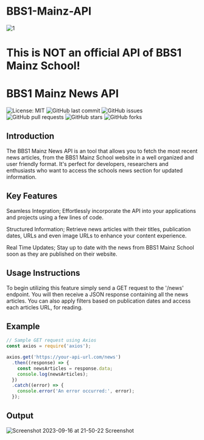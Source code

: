 # BBS1-Mainz-API

![1](https://github.com/as-squirrel/BBS1-Mainz-API/assets/114065413/99d8fada-5c11-4573-9301-21eeb24175a3)


# This is NOT an official API of BBS1 Mainz School!


# BBS1 Mainz News API

![License: MIT](https://img.shields.io/badge/License-MIT-blue.svg)
![GitHub last commit](https://img.shields.io/github/last-commit/as-squirrel/BBS1-Mainz-API)
![GitHub issues](https://img.shields.io/github/issues/as-squirrel/BBS1-Mainz-API)
![GitHub pull requests](https://img.shields.io/github/issues-pr/as-squirrel/BBS1-Mainz-API)
![GitHub stars](https://img.shields.io/github/stars/as-squirrel/BBS1-Mainz-API)
![GitHub forks](https://img.shields.io/github/forks/as-squirrel/BBS1-Mainz-API)



## Introduction
The BBS1 Mainz News API is an tool that allows you to fetch the most recent news articles, from the BBS1 Mainz School website in a well organized and user friendly format. It's perfect for developers, researchers and enthusiasts who want to access the schools news section for updated information.

## Key Features
Seamless Integration; Effortlessly incorporate the API into your applications and projects using a few lines of code.

Structured Information; Retrieve news articles with their titles, publication dates, URLs and even image URLs to enhance your content experience.

Real Time Updates; Stay up to date with the news from BBS1 Mainz School soon as they are published on their website.

## Usage Instructions
To begin utilizing this feature simply send a GET request to the '/news' endpoint. You will then receive a JSON response containing all the news articles. You can also apply filters based on publication dates and access each articles URL, for reading.

## Example

```javascript
// Sample GET request using Axios
const axios = require('axios');

axios.get('https://your-api-url.com/news')
  .then((response) => {
    const newsArticles = response.data;
    console.log(newsArticles);
  })
  .catch((error) => {
    console.error('An error occurred:', error);
  });

```
## Output
![Screenshot 2023-09-16 at 21-50-22 Screenshot](https://github.com/as-squirrel/BBS1-Mainz-API/assets/114065413/ed35609c-0f57-49a7-a62e-ee61e06c0794)
